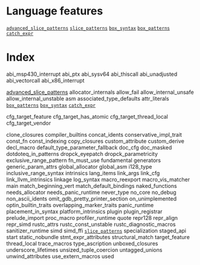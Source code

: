 # Language features


[`advanced_slice_patterns`](advanced-slice-patterns.md)
[`slice_patterns`](slice-patterns.md)
[`box_syntax`](box-syntax.md)
[`box_patterns`](box-patterns.md)
[`catch_expr`](catch-expr.md)



# Index

abi_msp430_interrupt
abi_ptx
abi_sysv64
abi_thiscall
abi_unadjusted
abi_vectorcall
abi_x86_interrupt

[advanced_slice_patterns](advanced-slice-patterns.md)
allocator_internals
allow_fail
allow_internal_unsafe
allow_internal_unstable
asm
associated_type_defaults
attr_literals
[`box_patterns`](box-patterns.md)
[`box_syntax`](box-syntax.md)
[`catch_expr`](catch-expr.md)

cfg_target_feature
cfg_target_has_atomic
cfg_target_thread_local
cfg_target_vendor

clone_closures
compiler_builtins
concat_idents
conservative_impl_trait
const_fn
const_indexing
copy_closures
custom_attribute
custom_derive
decl_macro
default_type_parameter_fallback
doc_cfg
doc_masked
dotdoteq_in_patterns
dropck_eyepatch
dropck_parametricity
exclusive_range_pattern
fn_must_use
fundamental
generators
generic_param_attrs
global_allocator
global_asm
i128_type
inclusive_range_syntax
intrinsics
lang_items
link_args
link_cfg
link_llvm_intrinsics
linkage
log_syntax
macro_reexport
macro_vis_matcher
main
match_beginning_vert
match_default_bindings
naked_functions
needs_allocator
needs_panic_runtime
never_type
no_core
no_debug
non_ascii_idents
omit_gdb_pretty_printer_section
on_unimplemented
optin_builtin_traits
overlapping_marker_traits
panic_runtime
placement_in_syntax
platform_intrinsics
plugin
plugin_registrar
prelude_import
proc_macro
profiler_runtime
quote
repr128
repr_align
repr_simd
rustc_attrs
rustc_const_unstable
rustc_diagnostic_macros
sanitizer_runtime
simd
simd_ffi
[`slice_patterns`](slice-patterns.html)
specialization
staged_api
start
static_nobundle
stmt_expr_attributes
structural_match
target_feature
thread_local
trace_macros
type_ascription
unboxed_closures
underscore_lifetimes
unsized_tuple_coercion
untagged_unions
unwind_attributes
use_extern_macros
used
